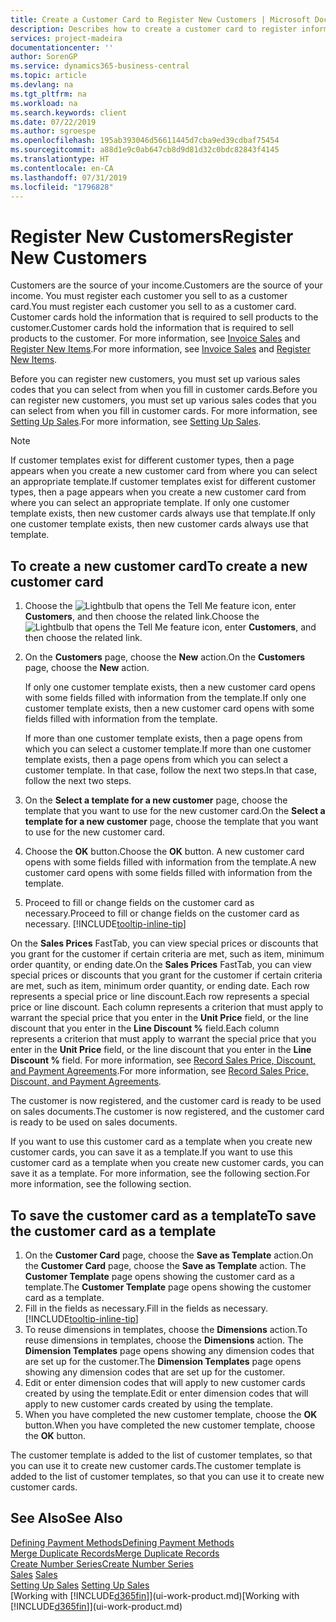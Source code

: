 ```yaml
---
title: Create a Customer Card to Register New Customers | Microsoft Docs
description: Describes how to create a customer card to register information about each new customer or client that you sell to.
services: project-madeira
documentationcenter: ''
author: SorenGP
ms.service: dynamics365-business-central
ms.topic: article
ms.devlang: na
ms.tgt_pltfrm: na
ms.workload: na
ms.search.keywords: client
ms.date: 07/22/2019
ms.author: sgroespe
ms.openlocfilehash: 195ab393046d56611445d7cba9ed39cdbaf75454
ms.sourcegitcommit: a88d1e9c0ab647cb8d9d81d32c0bdc82843f4145
ms.translationtype: HT
ms.contentlocale: en-CA
ms.lasthandoff: 07/31/2019
ms.locfileid: "1796828"
---
```

# <a name="register-new-customers"></a><span data-ttu-id="6f911-103">Register New Customers</span><span class="sxs-lookup"><span data-stu-id="6f911-103">Register New Customers</span></span>
<span data-ttu-id="6f911-104">Customers are the source of your income.</span><span class="sxs-lookup"><span data-stu-id="6f911-104">Customers are the source of your income.</span></span> <span data-ttu-id="6f911-105">You must register each customer you sell to as a customer card.</span><span class="sxs-lookup"><span data-stu-id="6f911-105">You must register each customer you sell to as a customer card.</span></span> <span data-ttu-id="6f911-106">Customer cards hold the information that is required to sell products to the customer.</span><span class="sxs-lookup"><span data-stu-id="6f911-106">Customer cards hold the information that is required to sell products to the customer.</span></span> <span data-ttu-id="6f911-107">For more information, see [Invoice Sales](sales-how-invoice-sales.md) and [Register New Items](inventory-how-register-new-items.md).</span><span class="sxs-lookup"><span data-stu-id="6f911-107">For more information, see [Invoice Sales](sales-how-invoice-sales.md) and [Register New Items](inventory-how-register-new-items.md).</span></span>  

<span data-ttu-id="6f911-108">Before you can register new customers, you must set up various sales codes that you can select from when you fill in customer cards.</span><span class="sxs-lookup"><span data-stu-id="6f911-108">Before you can register new customers, you must set up various sales codes that you can select from when you fill in customer cards.</span></span> <span data-ttu-id="6f911-109">For more information, see [Setting Up Sales](sales-setup-sales.md).</span><span class="sxs-lookup"><span data-stu-id="6f911-109">For more information, see [Setting Up Sales](sales-setup-sales.md).</span></span>

> [!NOTE]  
>   <span data-ttu-id="6f911-110">If customer templates exist for different customer types, then a page appears when you create a new customer card from where you can select an appropriate template.</span><span class="sxs-lookup"><span data-stu-id="6f911-110">If customer templates exist for different customer types, then a page appears when you create a new customer card from where you can select an appropriate template.</span></span> <span data-ttu-id="6f911-111">If only one customer template exists, then new customer cards always use that template.</span><span class="sxs-lookup"><span data-stu-id="6f911-111">If only one customer template exists, then new customer cards always use that template.</span></span>

## <a name="to-create-a-new-customer-card"></a><span data-ttu-id="6f911-112">To create a new customer card</span><span class="sxs-lookup"><span data-stu-id="6f911-112">To create a new customer card</span></span>
1. <span data-ttu-id="6f911-113">Choose the ![Lightbulb that opens the Tell Me feature](media/ui-search/search_small.png "Tell me what you want to do") icon, enter **Customers**, and then choose the related link.</span><span class="sxs-lookup"><span data-stu-id="6f911-113">Choose the ![Lightbulb that opens the Tell Me feature](media/ui-search/search_small.png "Tell me what you want to do") icon, enter **Customers**, and then choose the related link.</span></span>  
2. <span data-ttu-id="6f911-114">On the **Customers** page, choose the **New** action.</span><span class="sxs-lookup"><span data-stu-id="6f911-114">On the **Customers** page, choose the **New** action.</span></span>

    <span data-ttu-id="6f911-115">If only one customer template exists, then a new customer card opens with some fields filled with information from the template.</span><span class="sxs-lookup"><span data-stu-id="6f911-115">If only one customer template exists, then a new customer card opens with some fields filled with information from the template.</span></span>

    <span data-ttu-id="6f911-116">If more than one customer template exists, then a page opens from which you can select a customer template.</span><span class="sxs-lookup"><span data-stu-id="6f911-116">If more than one customer template exists, then a page opens from which you can select a customer template.</span></span> <span data-ttu-id="6f911-117">In that case, follow the next two steps.</span><span class="sxs-lookup"><span data-stu-id="6f911-117">In that case, follow the next two steps.</span></span>
3. <span data-ttu-id="6f911-118">On the **Select a template for a new customer** page, choose the template that you want to use for the new customer card.</span><span class="sxs-lookup"><span data-stu-id="6f911-118">On the **Select a template for a new customer** page, choose the template that you want to use for the new customer card.</span></span>
4. <span data-ttu-id="6f911-119">Choose the **OK** button.</span><span class="sxs-lookup"><span data-stu-id="6f911-119">Choose the **OK** button.</span></span> <span data-ttu-id="6f911-120">A new customer card opens with some fields filled with information from the template.</span><span class="sxs-lookup"><span data-stu-id="6f911-120">A new customer card opens with some fields filled with information from the template.</span></span>  
5. <span data-ttu-id="6f911-121">Proceed to fill or change fields on the customer card as necessary.</span><span class="sxs-lookup"><span data-stu-id="6f911-121">Proceed to fill or change fields on the customer card as necessary.</span></span> [!INCLUDE[tooltip-inline-tip](includes/tooltip-inline-tip_md.md)]

<span data-ttu-id="6f911-122">On the **Sales Prices** FastTab, you can view special prices or discounts that you grant for the customer if certain criteria are met, such as item, minimum order quantity, or ending date.</span><span class="sxs-lookup"><span data-stu-id="6f911-122">On the **Sales Prices** FastTab, you can view special prices or discounts that you grant for the customer if certain criteria are met, such as item, minimum order quantity, or ending date.</span></span> <span data-ttu-id="6f911-123">Each row represents a special price or line discount.</span><span class="sxs-lookup"><span data-stu-id="6f911-123">Each row represents a special price or line discount.</span></span> <span data-ttu-id="6f911-124">Each column represents a criterion that must apply to warrant the special price that you enter in the **Unit Price** field, or the line discount that you enter in the **Line Discount %** field.</span><span class="sxs-lookup"><span data-stu-id="6f911-124">Each column represents a criterion that must apply to warrant the special price that you enter in the **Unit Price** field, or the line discount that you enter in the **Line Discount %** field.</span></span> <span data-ttu-id="6f911-125">For more information, see [Record Sales Price, Discount, and Payment Agreements](sales-how-record-sales-price-discount-payment-agreements.md).</span><span class="sxs-lookup"><span data-stu-id="6f911-125">For more information, see [Record Sales Price, Discount, and Payment Agreements](sales-how-record-sales-price-discount-payment-agreements.md).</span></span>

<span data-ttu-id="6f911-126">The customer is now registered, and the customer card is ready to be used on sales documents.</span><span class="sxs-lookup"><span data-stu-id="6f911-126">The customer is now registered, and the customer card is ready to be used on sales documents.</span></span>

<span data-ttu-id="6f911-127">If you want to use this customer card as a template when you create new customer cards, you can save it as a template.</span><span class="sxs-lookup"><span data-stu-id="6f911-127">If you want to use this customer card as a template when you create new customer cards, you can save it as a template.</span></span> <span data-ttu-id="6f911-128">For more information, see the following section.</span><span class="sxs-lookup"><span data-stu-id="6f911-128">For more information, see the following section.</span></span>

## <a name="to-save-the-customer-card-as-a-template"></a><span data-ttu-id="6f911-129">To save the customer card as a template</span><span class="sxs-lookup"><span data-stu-id="6f911-129">To save the customer card as a template</span></span>
1. <span data-ttu-id="6f911-130">On the **Customer Card** page, choose the **Save as Template** action.</span><span class="sxs-lookup"><span data-stu-id="6f911-130">On the **Customer Card** page, choose the **Save as Template** action.</span></span> <span data-ttu-id="6f911-131">The **Customer Template** page opens showing the customer card as a template.</span><span class="sxs-lookup"><span data-stu-id="6f911-131">The **Customer Template** page opens showing the customer card as a template.</span></span>
2. <span data-ttu-id="6f911-132">Fill in the fields as necessary.</span><span class="sxs-lookup"><span data-stu-id="6f911-132">Fill in the fields as necessary.</span></span> [!INCLUDE[tooltip-inline-tip](includes/tooltip-inline-tip_md.md)]
3. <span data-ttu-id="6f911-133">To reuse dimensions in templates, choose the **Dimensions** action.</span><span class="sxs-lookup"><span data-stu-id="6f911-133">To reuse dimensions in templates, choose the **Dimensions** action.</span></span> <span data-ttu-id="6f911-134">The **Dimension Templates** page opens showing any dimension codes that are set up for the customer.</span><span class="sxs-lookup"><span data-stu-id="6f911-134">The **Dimension Templates** page opens showing any dimension codes that are set up for the customer.</span></span>
4. <span data-ttu-id="6f911-135">Edit or enter dimension codes that will apply to new customer cards created by using the template.</span><span class="sxs-lookup"><span data-stu-id="6f911-135">Edit or enter dimension codes that will apply to new customer cards created by using the template.</span></span>  
5. <span data-ttu-id="6f911-136">When you have completed the new customer template, choose the **OK** button.</span><span class="sxs-lookup"><span data-stu-id="6f911-136">When you have completed the new customer template, choose the **OK** button.</span></span>

<span data-ttu-id="6f911-137">The customer template is added to the list of customer templates, so that you can use it to create new customer cards.</span><span class="sxs-lookup"><span data-stu-id="6f911-137">The customer template is added to the list of customer templates, so that you can use it to create new customer cards.</span></span>

## <a name="see-also"></a><span data-ttu-id="6f911-138">See Also</span><span class="sxs-lookup"><span data-stu-id="6f911-138">See Also</span></span>
[<span data-ttu-id="6f911-139">Defining Payment Methods</span><span class="sxs-lookup"><span data-stu-id="6f911-139">Defining Payment Methods</span></span>](finance-payment-methods.md)  
[<span data-ttu-id="6f911-140">Merge Duplicate Records</span><span class="sxs-lookup"><span data-stu-id="6f911-140">Merge Duplicate Records</span></span>](sales-how-merge-duplicate-records.md)  
[<span data-ttu-id="6f911-141">Create Number Series</span><span class="sxs-lookup"><span data-stu-id="6f911-141">Create Number Series</span></span>](ui-create-number-series.md)  
<span data-ttu-id="6f911-142">[Sales](sales-manage-sales.md)  </span><span class="sxs-lookup"><span data-stu-id="6f911-142">[Sales](sales-manage-sales.md)  </span></span>  
<span data-ttu-id="6f911-143">[Setting Up Sales](sales-setup-sales.md)  </span><span class="sxs-lookup"><span data-stu-id="6f911-143">[Setting Up Sales](sales-setup-sales.md)  </span></span>  
<span data-ttu-id="6f911-144">[Working with [!INCLUDE[d365fin](includes/d365fin_md.md)]](ui-work-product.md)</span><span class="sxs-lookup"><span data-stu-id="6f911-144">[Working with [!INCLUDE[d365fin](includes/d365fin_md.md)]](ui-work-product.md)</span></span>
